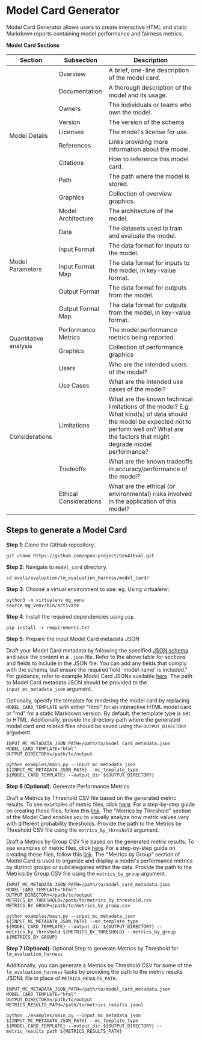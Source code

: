 # Model Card Generator

Model Card Generator allows users to create interactive HTML and static Markdown reports  containing model performance and fairness metrics. 

**Model Card Sections**

<table class="tg">
<thead>
  <tr>
    <th class="tg-0pky">Section<br></th>
    <th class="tg-0pky">Subsection</th>
    <th class="tg-73oq">Description</th>
  </tr>
</thead>
<tbody>
  <tr>
    <td class="tg-0pky" rowspan="9">Model Details</td>
    <td class="tg-0pky">Overview</td>
    <td class="tg-0pky">A brief, one-line description of the model card.</td>
  </tr>
  <tr>
    <td class="tg-0pky">Documentation</td>
    <td class="tg-0pky">A thorough description of the model and its usage.</td>
  </tr>
  <tr>
    <td class="tg-0pky">Owners</td>
    <td class="tg-0pky">The individuals or teams who own the model.</td>
  </tr>
  <tr>
    <td class="tg-0pky">Version</td>
    <td class="tg-0pky">The version of the schema</td>
  </tr>
  <tr>
    <td class="tg-0pky">Licenses</td>
    <td class="tg-0pky">The model's license for use.</td>
  </tr>
  <tr>
    <td class="tg-0pky">References</td>
    <td class="tg-0pky">Links providing more information about the model.</td>
  </tr>
  <tr>
    <td class="tg-0pky">Citations</td>
    <td class="tg-0pky">How to reference this model card.</td>
  </tr>
  <tr>
    <td class="tg-0pky">Path</td>
    <td class="tg-0pky">The path where the model is stored.</td>
  </tr>
  <tr>
    <td class="tg-0pky">Graphics</td>
    <td class="tg-0pky">Collection of overview graphics.</td>
  </tr>
  <tr>
    <td class="tg-0pky" rowspan="6">Model Parameters</td>
    <td class="tg-0pky">Model Architecture</td>
    <td class="tg-0pky">The architecture of the model.</td>
  </tr>
  <tr>
    <td class="tg-0pky">Data</td>
    <td class="tg-0pky">The datasets used to train and evaluate the model.</td>
  </tr>
  <tr>
    <td class="tg-0pky">Input Format</td>
    <td class="tg-0pky">The data format for inputs to the model.</td>
  </tr>
  <tr>
    <td class="tg-0pky">Input Format Map</td>
    <td class="tg-0pky">The data format for inputs to the model, in key-value format.</td>
  </tr>
  <tr>
    <td class="tg-0pky">Output Format</td>
    <td class="tg-0pky">The data format for outputs from the model.</td>
  </tr>
  <tr>
    <td class="tg-0pky">Output Format Map</td>
    <td class="tg-0pky">The data format for outputs from the model, in key-value format.</td>
  </tr>
  <tr>
    <td class="tg-0pky" rowspan="2">Quantitative analysis</td>
    <td class="tg-0pky">Performance Metrics</td>
    <td class="tg-0pky">The model performance metrics being reported.</td>
  </tr>
  <tr>
    <td class="tg-0pky">Graphics</td>
    <td class="tg-0pky">Collection of performance graphics</td>
  </tr>
  <tr>
    <td class="tg-0pky" rowspan="5">Considerations</td>
    <td class="tg-0pky">Users</td>
    <td class="tg-0pky">Who are the intended users of the model?</td>
  </tr>
  <tr>
    <td class="tg-0pky">Use Cases</td>
    <td class="tg-0pky">What are the intended use cases of the model?</td>
  </tr>
  <tr>
    <td class="tg-0pky">Limitations</td>
    <td class="tg-0pky">What are the known technical limitations of the model? E.g. What kind(s) of data should the model be expected not to perform well on? What are the factors that might degrade model performance?</td>
  </tr>
  <tr>
    <td class="tg-0pky">Tradeoffs</td>
    <td class="tg-0pky">What are the known tradeoffs in accuracy/performance of the model?</td>
  </tr>
  <tr>
    <td class="tg-0pky">Ethical Considerations</td>
    <td class="tg-0pky">What are the ethical (or environmental) risks involved in the application of this model?</td>
  </tr>
</tbody>
</table>

## Steps to generate a Model Card

**Step 1**: Clone the GitHub repository.

```shell
git clone https://github.com/opea-project/GenAIEval.git
```

**Step 2**: Navigate to `model_card` directory.

```shell
cd evals/evaluation/lm_evaluation_harness/model_card/
```

**Step 3**: Choose a virtual environment to use: eg. Using virtualenv:

```shell
python3 -m virtualenv mg_venv
source mg_venv/bin/activate
```

**Step 4**: Install the required dependencies using `pip`.

```shell
pip install -r requirements.txt
```

**Step 5**: Prepare the input Model Card metadata JSON

Draft your Model Card metadata by following the specified [JSON schema](https://github.com/intel/intel-xai-tools/blob/main/model_card_gen/intel_ai_safety/model_card_gen/schema/v0.0.1/model_card.schema.json) and save the content in a `.json` file. Refer to the above table for sections and fields to include in the JSON file. You can add any fields that comply with the schema, but ensure the required field 'model name' is included."
For guidance, refer to example Model Card JSONs available [here](https://github.com/intel/intel-xai-tools/tree/main/model_card_gen/intel_ai_safety/model_card_gen/docs/examples/json). The path to Model Card metadata JSON should be provided to the `input_mc_metadata_json` argument. 

Optionally, specify the template for rendering the model card by replacing `MODEL_CARD_TEMPLATE` with either "html" for an interactive HTML model card or "md" for a static Markdown version. By default, the template type is set to HTML. 
Additionally, provide the directory path where the generated model card and related files should be saved using the `OUTPUT_DIRECTORY` argument.

```shell
INPUT_MC_METADATA_JSON_PATH=/path/to/model_card_metadata.json
MODEL_CARD_TEMPLATE="html"
OUTPUT_DIRECTORY=/path/to/output

python examples/main.py --input_mc_metadata_json ${INPUT_MC_METADATA_JSON_PATH} --mc_template_type ${MODEL_CARD_TEMPLATE} --output_dir ${OUTPUT_DIRECTORY}
```

**Step 6 (Optional)**: Generate Performance Metrics

Draft a Metrics by Threshold CSV file based on the generated metric results. To see examples of metric files, click [here](https://github.com/intel/intel-xai-tools/tree/main/model_card_gen/intel_ai_safety/model_card_gen/docs/examples/csv). 
For a step-by-step guide on creating these files, follow this [link](https://github.com/intel/intel-xai-tools/blob/main/notebooks/model_card_gen/hugging_face_model_card/hugging-face-model-card.ipynb). The "Metrics by Threshold" section of the Model Card enables you to visually analyze how metric values vary with different probability thresholds. 
Provide the path to the Metrics by Threshold CSV file using the `metrics_by_threshold` argument. 


Draft a Metrics by Group CSV file based on the generated metric results. To see examples of metric files, click [here](https://github.com/intel/intel-xai-tools/tree/main/model_card_gen/intel_ai_safety/model_card_gen/docs/examples/csv). 
For a step-by-step guide on creating these files, follow this [link](https://github.com/intel/intel-xai-tools/blob/main/notebooks/model_card_gen/hugging_face_model_card/hugging-face-model-card.ipynb). The "Metrics by Group" section of Model Card is used to organize and display a model's performance metrics by distinct groups or subcategories within the data. Provide the path to the Metrics by Group CSV file using the `metrics_by_group` argument. 

```shell
INPUT_MC_METADATA_JSON_PATH=/path/to/model_card_metadata.json
MODEL_CARD_TEMPLATE="html"
OUTPUT_DIRECTORY=/path/to/output
METRICS_BY_THRESHOLD=/path/to/metrics_by_threshold.csv
METRICS_BY_GROUP=/path/to/metrics_by_group.csv

python examples/main.py --input_mc_metadata_json ${INPUT_MC_METADATA_JSON_PATH} --mc_template_type ${MODEL_CARD_TEMPLATE} --output_dir ${OUTPUT_DIRECTORY} --metrics_by_threshold ${METRICS_BY_THRESHOLD} --metrics_by_group ${METRICS_BY_GROUP}
```

**Step 7 (Optional)**: Optional Step to generate Metrics by Threshold for `lm_evaluation_harness`

Additionally, you can generate a Metrics by Threshold CSV for some of the `lm_evaluation_harness` tasks by providing the path to the metric results JSONL file in place of `METRICS_RESULTS_PATH`.

```shell
INPUT_MC_METADATA_JSON_PATH=/path/to/model_card_metadata.json
MODEL_CARD_TEMPLATE="html"
OUTPUT_DIRECTORY=/path/to/output
METRICS_RESULTS_PATH=/path/to/metrics_results.jsonl

python ./examples/main.py --input_mc_metadata_json ${INPUT_MC_METADATA_JSON_PATH} --mc_template_type ${MODEL_CARD_TEMPLATE} --output_dir ${OUTPUT_DIRECTORY} --metric_results_path ${METRICS_RESULTS_PATH}
```
